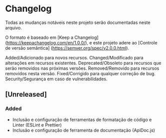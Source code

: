 # Changelog

Todas as mudanças notáveis ​​neste projeto serão documentadas neste arquivo.

O formato é baseado em [Keep a Changelog] (<https://keepachangelog.com/en/1.0.0/>),
e este projeto adere ao [Controle de versão semântica] (<https://semver.org/spec/v2.0.0.html>).

Added/Adicionado para novos recursos.
Changed/Modificado para alterações em recursos existentes.
Deprecated/Obsoleto para recursos que serão removidos nas próximas versões.
Removed/Removido para recursos removidos nesta versão.
Fixed/Corrigido para qualquer correção de bug.
Security/Segurança em caso de vulnerabilidades.

## [Unreleased]

### Added

- Inclusão e configuração de ferramentas de formatação de código e Linter (ESLint e Prettier)
- Inclusão e configuração de ferramenta de documentação (ApiDoc.js)
